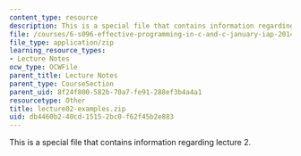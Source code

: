 ```yaml
---
content_type: resource
description: This is a special file that contains information regarding lecture 2.
file: /courses/6-s096-effective-programming-in-c-and-c-january-iap-2014/db4460b240cd15152bc0f62f45b2e883_lecture02-examples.zip
file_type: application/zip
learning_resource_types:
- Lecture Notes
ocw_type: OCWFile
parent_title: Lecture Notes
parent_type: CourseSection
parent_uid: 8f24f800-582b-70a7-fe91-288ef3b4a4a1
resourcetype: Other
title: lecture02-examples.zip
uid: db4460b2-40cd-1515-2bc0-f62f45b2e883
---
```

This is a special file that contains information regarding lecture 2.

